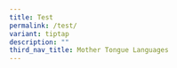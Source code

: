 ```yaml
---
title: Test
permalink: /test/
variant: tiptap
description: ""
third_nav_title: Mother Tongue Languages
---
```

